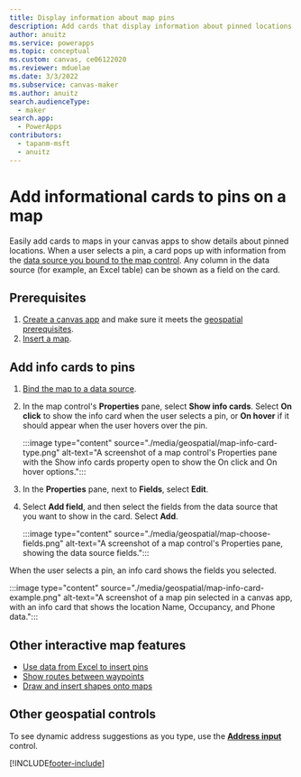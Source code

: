 ```yaml
---
title: Display information about map pins
description: Add cards that display information about pinned locations in your canvas apps.
author: anuitz
ms.service: powerapps
ms.topic: conceptual
ms.custom: canvas, ce06122020
ms.reviewer: mduelae
ms.date: 3/3/2022
ms.subservice: canvas-maker
ms.author: anuitz
search.audienceType: 
  - maker
search.app: 
  - PowerApps
contributors:
  - tapanm-msft
  - anuitz
---
```



# Add informational cards to pins on a map


Easily add cards to maps in your canvas apps to show details about pinned locations. When a user selects a pin, a card pops up with information from the [data source you bound to the map control](./geospatial-map-excel.md). Any column in the data source (for example, an Excel table) can be shown as a field on the card.

## Prerequisites

1. [Create a canvas app](./create-blank-app.md) and make sure it meets the [geospatial prerequisites](./geospatial-overview.md#prerequisites-for-full-support).
1. [Insert a map](./geospatial-component-map.md).


## Add info cards to pins

1. [Bind the map to a data source](./geospatial-map-excel.md).
1. In the map control's **Properties** pane, select **Show info cards**. Select **On click** to show the info card when the user selects a pin, or **On hover** if it should appear when the user hovers over the pin.

    :::image type="content" source="./media/geospatial/map-info-card-type.png" alt-text="A screenshot of a map control's Properties pane with the Show info cards property open to show the On click and On hover options.":::

1. In the **Properties** pane, next to **Fields**, select **Edit**.
1. Select **Add field**, and then select the fields from the data source that you want to show in the card. Select **Add**.

    :::image type="content" source="./media/geospatial/map-choose-fields.png" alt-text="A screenshot of a map control's Properties pane, showing the data source fields.":::

When the user selects a pin, an info card shows the fields you selected.

  :::image type="content" source="./media/geospatial/map-info-card-example.png" alt-text="A screenshot of a map pin selected in a canvas app, with an info card that shows the location Name, Occupancy, and Phone data.":::

## Other interactive map features

- [Use data from Excel to insert pins](./geospatial-map-excel.md)
- [Show routes between waypoints](geospatial-map-routing.md)
- [Draw and insert shapes onto maps](./geospatial-map-draw-shapes.md)

## Other geospatial controls

To see dynamic address suggestions as you type, use the **[Address input](geospatial-component-input-address.md)** control.


[!INCLUDE[footer-include](../../includes/footer-banner.md)]

